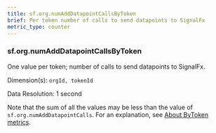 ```yaml
---
title: sf.org.numAddDatapointCallsByToken
brief: Per token number of calls to send datapoints to SignalFx
metric_type: counter
---
```

### sf.org.numAddDatapointCallsByToken

One value per token; number of calls to send datapoints to SignalFx. 

Dimension(s): `orgId, tokenId`

Data Resolution: 1 second

Note that the sum of all the values may be less than the value of `sf.org.numAddDatapointCalls`. For an explanation, see [About ByToken metrics](../readme.md#about-bytoken-metrics).

